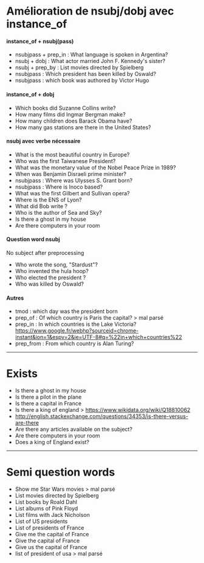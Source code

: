 
Amélioration de nsubj/dobj avec instance_of
===========================================

#### instance_of + nsubj(pass)

* nsubjpass + prep_in    : What language is spoken in Argentina? 
* nsubj + dobj           : What actor married John F. Kennedy's sister?
* nsubj + prep_by        : List movies directed by Spielberg
* nsubjpass              : Which president has been killed by Oswald?
* nsubjpass              : which book was authored by Victor Hugo

#### instance_of + dobj

* Which books did Suzanne Collins write?
* How many films did Ingmar Bergman make?
* How many children does Barack Obama have?
* How many gas stations are there in the United States?

#### nsubj avec verbe nécessaire

* What is the most beautiful country in Europe?
* Who was the first Taiwanese President?
* What was the monetary value of the Nobel Peace Prize in 1989? 
* When was Benjamin Disraeli prime minister?
* nsubjpass : Where was Ulysses S. Grant born?
* nsubjpass : Where is Inoco based?
* What was the first Gilbert and Sullivan opera?
* Where is the ENS of Lyon?
* What did Bob write ?
* Who is the author of Sea and Sky?
* Is there a ghost in my house
* Are there computers in your room

#### Question word nsubj

No subject after preprocessing

* Who wrote the song, "Stardust"?
* Who invented the hula hoop?
* Who elected the president ?
* Who was killed by Oswald?

#### Autres

* tmod : which day was the president born
* prep_of : Of which country is Paris the capital? > mal parsé
* prep_in : In which countries is the Lake Victoria? https://www.google.fr/webhp?sourceid=chrome-instant&ion=1&espv=2&ie=UTF-8#q=%22in+which+countries%22
* prep_from : From which country is Alan Turing?

_________________________________________________________________________________________________________________________________


Exists
======

* Is there a ghost in my house
* Is there a pilot in the plane
* Is there a capital in France
* Is there a king of england > https://www.wikidata.org/wiki/Q18810062
* http://english.stackexchange.com/questions/34353/is-there-versus-are-there
* Are there any articles available on the subject?
* Are there computers in your room
* Does a king of England exist?

_________________________________________________________________________________________________________________________________

Semi question words
===================

* Show me Star Wars movies > mal parsé
* List movies directed by Spielberg
* List books by Roald Dahl
* List albums of Pink Floyd
* List films with Jack Nicholson
* List of US presidents
* List of presidents of France
* Give me the capital of France
* Give the capital of France
* Give us the capital of France
* list of president of usa > mal parsé
